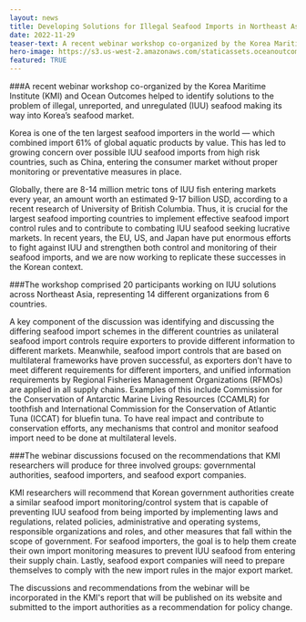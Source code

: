 ```yaml
---
layout: news
title: Developing Solutions for Illegal Seafood Imports in Northeast Asian Markets
date: 2022-11-29
teaser-text: A recent webinar workshop co-organized by the Korea Maritime Institute (KMI) and Ocean Outcomes helped to identify solutions to the problem of illegal, unreported, and unregulated (IUU) seafood making its way into Korea’s seafood market. 
hero-image: https://s3.us-west-2.amazonaws.com/staticassets.oceanoutcomes.org/news+and+analysis/hero+images/korea-solutions-illegal-seafood-imports-northeast-asian-markets-hero.png
featured: TRUE
---
```

###A recent webinar workshop co-organized by the Korea Maritime Institute (KMI) and Ocean Outcomes helped to identify solutions to the problem of illegal, unreported, and unregulated (IUU) seafood making its way into Korea’s seafood market. 

Korea is one of the ten largest seafood importers in the world — which combined import 61% of global aquatic products by value. This has led to growing concern over possible IUU seafood imports from high risk countries, such as China, entering the consumer market without proper monitoring or preventative measures in place. 

Globally, there are 8-14 million metric tons of IUU fish entering markets every year, an amount worth an estimated 9-17 billion USD, according to a recent research of University of British Columbia. Thus, it is crucial for the largest seafood importing countries to implement effective seafood import control rules and to contribute to combating IUU seafood seeking lucrative markets. In recent years, the EU, US, and Japan have put enormous efforts to fight against IUU and strengthen both control and monitoring of their seafood imports, and we are now working to replicate these successes in the Korean context.

###The workshop comprised 20 participants working on IUU solutions across Northeast Asia, representing 14 different organizations from 6 countries. 

A key component of the discussion was identifying and discussing the differing seafood import schemes in the different countries as unilateral seafood import controls require exporters to provide different information to different markets. Meanwhile, seafood import controls that are based on multilateral frameworks have proven successful, as exporters don’t have to meet different requirements for different importers, and unified information requirements by Regional Fisheries Management Organizations (RFMOs) are applied in all supply chains. Examples of this include Commission for the Conservation of Antarctic Marine Living Resources (CCAMLR) for toothfish and International Commission for the Conservation of Atlantic Tuna (ICCAT) for bluefin tuna. To have real impact and contribute to conservation efforts, any mechanisms that control and monitor seafood import need to be done at multilateral levels. 

###The webinar discussions focused on the recommendations that KMI researchers will produce for three involved groups: governmental authorities, seafood importers, and seafood export companies. 

KMI researchers will recommend that Korean government authorities create a similar seafood import monitoring/control system that is capable of preventing IUU seafood from being imported by implementing laws and regulations, related policies, administrative and operating systems, responsible organizations and roles, and other measures that fall within the scope of government. For seafood importers, the goal is to help them create their own import monitoring measures to prevent IUU seafood from entering their supply chain. Lastly, seafood export companies will need to prepare themselves to comply with the new import rules in the major export market. 

The discussions and recommendations from the webinar will be incorporated in the KMI's report that will be published on its website and submitted to the import authorities as a recommendation for policy change.
